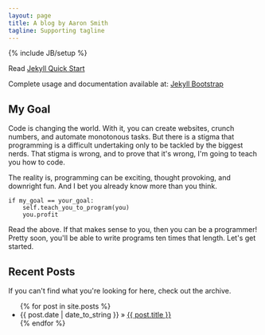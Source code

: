 ```yaml
---
layout: page
title: A blog by Aaron Smith
tagline: Supporting tagline
---
```

{% include JB/setup %}

Read [Jekyll Quick Start](http://jekyllbootstrap.com/usage/jekyll-quick-start.html)

Complete usage and documentation available at: [Jekyll Bootstrap](http://jekyllbootstrap.com)

## My Goal

Code is changing the world. With it, you can create websites, crunch numbers, and automate monotonous tasks. But there is a stigma that programming is a difficult undertaking only to be tackled by the biggest nerds. That stigma is wrong, and to prove that it's wrong, I'm going to teach you how to code.

The reality is, programming can be exciting, thought provoking, and downright fun. And I bet you already know more than you think.

    if my_goal == your_goal:
        self.teach_you_to_program(you)
        you.profit

Read the above. If that makes sense to you, then you can be a programmer! Pretty soon, you'll be able to write programs ten times that length. Let's get started.
    
## Recent Posts

If you can't find what you're looking for here, check out the archive.

<ul class="posts">
  {% for post in site.posts %}
    <li><span>{{ post.date | date_to_string }}</span> &raquo; <a href="{{ BASE_PATH }}{{ post.url }}">{{ post.title }}</a></li>
  {% endfor %}
</ul>


